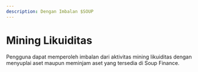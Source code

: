 ```yaml
---
description: Dengan Imbalan $SOUP
---
```


# Mining Likuiditas

Pengguna dapat memperoleh imbalan dari aktivitas mining likuiditas dengan menyuplai aset maupun meminjam aset yang tersedia di Soup Finance.
